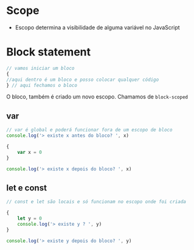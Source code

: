  # Scope

* Escopo determina a visibilidade de alguma variável no JavaScript


# Block statement
```js
// vamos iniciar um bloco
{
//aqui dentro é um bloco e posso colocar qualquer código
} // aqui fechamos o bloco
```

O bloco, também é criado um novo escopo. Chamamos de `block-scoped`

## var
```js
// var é global e poderá funcionar fora de um escopo de bloco
console.log('> existe x antes do bloco? ', x)

{
    var x = 0
}

console.log('> existe x depois do bloco? ', x)

```

## let e const
```js
// const e let são locais e só funcionam no escopo onde foi criada 

{
    let y = 0
    console.log('> existe y ? ', y)
}

console.log('> existe y depois do bloco? ', y)
```
